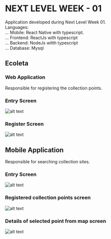 # NEXT LEVEL WEEK - 01 

Application developed during Next Level Week 01.  
Languages:  
...   Mobile: React Native with typescript.  
...   Frontend: ReactJs with typescript  
...   Backend: NodeJs witth typescript  
...   Database: Mysql  

## Ecoleta

### Web Application
Responsible for registering the collection points.

### Entry Screen
![alt text](https://raw.githubusercontent.com/fpuntel/NLW01/master/screenshotsTelas/web.png)

### Register Screen

![alt text](https://raw.githubusercontent.com/fpuntel/NLW01/master/screenshotsTelas/cadastro.png)

## Mobile Application
Responsible for searching collection sites.

### Entry Screen

![alt text](https://raw.githubusercontent.com/fpuntel/NLW01/master/screenshotsTelas/teleInicial.jpeg)

### Registered collection points screen

![alt text](https://raw.githubusercontent.com/fpuntel/NLW01/master/screenshotsTelas/telaPoints.jpeg)

### Details of selected point from map screen
![alt text](https://raw.githubusercontent.com/fpuntel/NLW01/master/screenshotsTelas/telaDetail.jpeg)

